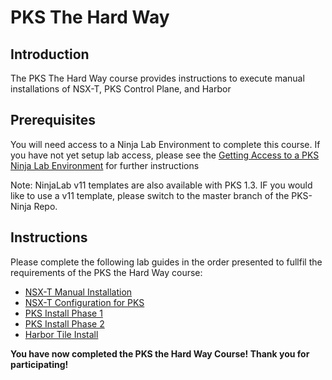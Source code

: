 # PKS The Hard Way

## Introduction

The PKS The Hard Way course provides instructions to execute manual installations of NSX-T, PKS Control Plane, and Harbor

## Prerequisites

You will need access to a Ninja Lab Environment to complete this course. If you have not yet setup lab access, please see the [Getting Access to a PKS Ninja Lab Environment](../GetLabAccess-LA8528/readme.md) for further instructions

Note: NinjaLab v11 templates are also available with PKS 1.3. IF you would like to use a v11 template, please switch to the master branch of the PKS-Ninja Repo.

## Instructions

Please complete the following lab guides in the order presented to fullfil the requirements of the PKS the Hard Way course:

- [NSX-T Manual Installation](https://github.com/CNA-Tech/PKS-Ninja/tree/Pks1.4/LabGuides/NsxtManualInstall-IN1497)
- [NSX-T Configuration for PKS](https://github.com/CNA-Tech/PKS-Ninja/tree/Pks1.4/LabGuides/NsxtConfigForPks-NC5947) 
- [PKS Install Phase 1](https://github.com/CNA-Tech/PKS-Ninja/tree/Pks1.4/LabGuides/PksInstallPhase1-IN3138)
- [PKS Install Phase 2](https://github.com/CNA-Tech/PKS-Ninja/tree/Pks1.4/LabGuides/PksInstallPhase2-IN1916)
- [Harbor Tile Install](https://github.com/CNA-Tech/PKS-Ninja/tree/Pks1.4/LabGuides/HarborTileInstall-HI3943)

**You have now completed the PKS the Hard Way Course! Thank you for participating!**
